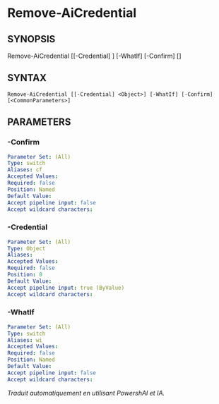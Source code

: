 ﻿---
external help file: powershai-help.xml
schema: 2.0.0
powershai: true
---

# Remove-AiCredential

## SYNOPSIS <!--!= @#Synop !-->

Remove-AiCredential [[-Credential] <Object>] [-WhatIf] [-Confirm] [<CommonParameters>]


## SYNTAX <!--!= @#Syntax !-->

```
Remove-AiCredential [[-Credential] <Object>] [-WhatIf] [-Confirm] [<CommonParameters>]
```

## PARAMETERS <!--!= @#Params !-->

### -Confirm

```yml
Parameter Set: (All)
Type: switch
Aliases: cf
Accepted Values: 
Required: false
Position: Named
Default Value: 
Accept pipeline input: false
Accept wildcard characters: 
```

### -Credential

```yml
Parameter Set: (All)
Type: Object
Aliases: 
Accepted Values: 
Required: false
Position: 0
Default Value: 
Accept pipeline input: true (ByValue)
Accept wildcard characters: 
```

### -WhatIf

```yml
Parameter Set: (All)
Type: switch
Aliases: wi
Accepted Values: 
Required: false
Position: Named
Default Value: 
Accept pipeline input: false
Accept wildcard characters: 
```


<!--PowershaiAiDocBlockStart-->
_Traduit automatiquement en utilisant PowershAI et IA._
<!--PowershaiAiDocBlockEnd-->
